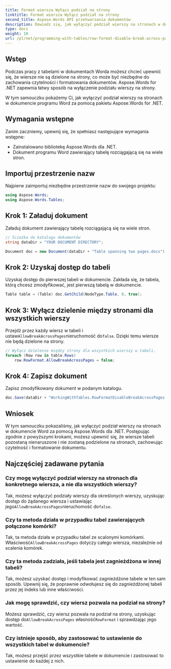 ```yaml
---
title: Format wiersza Wyłącz podział na strony
linktitle: Format wiersza Wyłącz podział na strony
second_title: Aspose.Words API przetwarzania dokumentów
description: Dowiedz się, jak wyłączyć podział wierszy na stronach w dokumentach programu Word przy użyciu pakietu Aspose.Words for .NET, aby zachować czytelność i formatowanie tabeli.
type: docs
weight: 10
url: /pl/net/programming-with-tables/row-format-disable-break-across-pages/
---
```

## Wstęp

Podczas pracy z tabelami w dokumentach Worda możesz chcieć upewnić się, że wiersze nie są dzielone na strony, co może być niezbędne do zachowania czytelności i formatowania dokumentów. Aspose.Words for .NET zapewnia łatwy sposób na wyłączenie podziału wierszy na strony.

W tym samouczku pokażemy Ci, jak wyłączyć podział wierszy na stronach w dokumencie programu Word za pomocą pakietu Aspose.Words for .NET.

## Wymagania wstępne

Zanim zaczniemy, upewnij się, że spełniasz następujące wymagania wstępne:
- Zainstalowano bibliotekę Aspose.Words dla .NET.
- Dokument programu Word zawierający tabelę rozciągającą się na wiele stron.

## Importuj przestrzenie nazw

Najpierw zaimportuj niezbędne przestrzenie nazw do swojego projektu:

```csharp
using Aspose.Words;
using Aspose.Words.Tables;
```

## Krok 1: Załaduj dokument

Załaduj dokument zawierający tabelę rozciągającą się na wiele stron.

```csharp
// Ścieżka do katalogu dokumentów
string dataDir = "YOUR DOCUMENT DIRECTORY";

Document doc = new Document(dataDir + "Table spanning two pages.docx");
```

## Krok 2: Uzyskaj dostęp do tabeli

Uzyskaj dostęp do pierwszej tabeli w dokumencie. Zakłada się, że tabela, którą chcesz zmodyfikować, jest pierwszą tabelą w dokumencie.

```csharp
Table table = (Table) doc.GetChild(NodeType.Table, 0, true);
```

## Krok 3: Wyłącz dzielenie między stronami dla wszystkich wierszy

 Przejdź przez każdy wiersz w tabeli i ustaw`AllowBreakAcrossPages`nieruchomość do`false`. Dzięki temu wiersze nie będą dzielone na strony.

```csharp
// Wyłącz dzielenie między strony dla wszystkich wierszy w tabeli.
foreach (Row row in table.Rows)
    row.RowFormat.AllowBreakAcrossPages = false;
```

## Krok 4: Zapisz dokument

Zapisz zmodyfikowany dokument w podanym katalogu.

```csharp
doc.Save(dataDir + "WorkingWithTables.RowFormatDisableBreakAcrossPages.docx");
```

## Wniosek

W tym samouczku pokazaliśmy, jak wyłączyć podział wierszy na stronach w dokumencie Word za pomocą Aspose.Words dla .NET. Postępując zgodnie z powyższymi krokami, możesz upewnić się, że wiersze tabeli pozostaną nienaruszone i nie zostaną podzielone na stronach, zachowując czytelność i formatowanie dokumentu.

## Najczęściej zadawane pytania

### Czy mogę wyłączyć podział wierszy na stronach dla konkretnego wiersza, a nie dla wszystkich wierszy?  
 Tak, możesz wyłączyć podziały wierszy dla określonych wierszy, uzyskując dostęp do żądanego wiersza i ustawiając jego`AllowBreakAcrossPages`nieruchomość do`false`.

### Czy ta metoda działa w przypadku tabel zawierających połączone komórki?  
 Tak, ta metoda działa w przypadku tabel ze scalonymi komórkami. Właściwość`AllowBreakAcrossPages` dotyczy całego wiersza, niezależnie od scalenia komórek.

### Czy ta metoda zadziała, jeśli tabela jest zagnieżdżona w innej tabeli?  
Tak, możesz uzyskać dostęp i modyfikować zagnieżdżone tabele w ten sam sposób. Upewnij się, że poprawnie odwołujesz się do zagnieżdżonej tabeli przez jej indeks lub inne właściwości.

### Jak mogę sprawdzić, czy wiersz pozwala na podział na strony?  
 Możesz sprawdzić, czy wiersz pozwala na podział na strony, uzyskując dostęp do`AllowBreakAcrossPages` własność`RowFormat` i sprawdzając jego wartość.

### Czy istnieje sposób, aby zastosować to ustawienie do wszystkich tabel w dokumencie?  
Tak, możesz przejść przez wszystkie tabele w dokumencie i zastosować to ustawienie do każdej z nich.